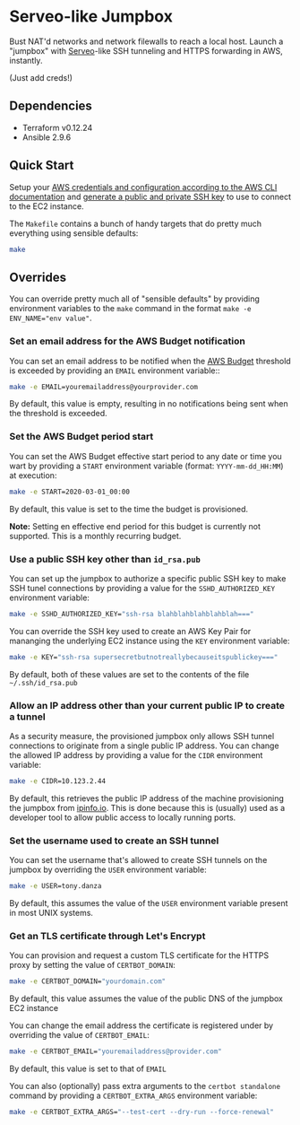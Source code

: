 # Serveo-like Jumpbox

Bust NAT'd networks and network filewalls to reach a local host.  Launch a "jumpbox" with [Serveo](https://jumpbox.net)-like SSH tunneling and HTTPS forwarding in AWS, instantly. 

(Just add creds!)

## Dependencies

* Terraform v0.12.24
* Ansible 2.9.6

## Quick Start

Setup your [AWS credentials and configuration according to the AWS CLI documentation](https://docs.aws.amazon.com/cli/latest/userguide/cli-configure-files.html) and [generate a public and private SSH key](https://help.github.com/en/github/authenticating-to-github/generating-a-new-ssh-key-and-adding-it-to-the-ssh-agent) to use to connect to the EC2 instance.

The `Makefile` contains a bunch of handy targets that do pretty much everything using sensible defaults:

```sh
make
```

## Overrides

You can override pretty much all of "sensible defaults" by providing environment variables to the `make` command in the format `make -e ENV_NAME="env value"`.

### Set an email address for the AWS Budget notification

You can set an email address to be notified when the [AWS Budget](https://docs.aws.amazon.com/awsaccountbilling/latest/aboutv2/budgets-create.html) threshold is exceeded by providing an `EMAIL` environment variable::

```sh
make -e EMAIL=youremailaddress@yourprovider.com
```

By default, this value is empty, resulting in no notifications being sent when the threshold is exceeded.

### Set the AWS Budget period start

You can set the AWS Budget effective start period to any date or time you wart by providing a `START` environment variable (format: `YYYY-mm-dd_HH:MM`) at execution:

```sh
make -e START=2020-03-01_00:00
```

By default, this value is set to the time the budget is provisioned.

**Note:** Setting en effective end period for this budget is currently not supported.  This is a monthly recurring budget.

### Use a public SSH key other than `id_rsa.pub`

You can set up the jumpbox to authorize a specific public SSH key to make SSH tunel connections by providing a value for the `SSHD_AUTHORIZED_KEY` environment variable:

```sh
make -e SSHD_AUTHORIZED_KEY="ssh-rsa blahblahblahblahblah==="
```

You can override the SSH key used to create an AWS Key Pair for mananging the underlying EC2 instance using the `KEY` environment variable:

```sh
make -e KEY="ssh-rsa supersecretbutnotreallybecauseitspublickey==="
```

By default, both of these values are set to the contents of the file `~/.ssh/id_rsa.pub`

### Allow an IP address other than your current public IP to create a tunnel

As a security measure, the provisioned jumpbox only allows SSH tunnel connections to originate from a single public IP address.  You can change the allowed IP address by providing a value for the `CIDR` environment variable:

```sh
make -e CIDR=10.123.2.44
```

By default, this retrieves the public IP address of the machine provisioning the jumpbox from [ipinfo.io](http://ipinfo.io).  This is done because this is (usually) used as a developer tool to allow public access to locally running ports.

### Set the username used to create an SSH tunnel

You can set the username that's allowed to create SSH tunnels on the jumpbox by overriding the `USER` environment variable:

```sh
make -e USER=tony.danza
```

By default, this assumes the value of the `USER` environment variable present in most UNIX systems.

### Get an TLS certificate through Let's Encrypt

You can provision and request a custom TLS certificate for the HTTPS proxy by setting the value of `CERTBOT_DOMAIN`:

```sh
make -e CERTBOT_DOMAIN="yourdomain.com"
```

By default, this value assumes the value of the public DNS of the jumpbox EC2 instance


You can change the email address the certificate is registered under by overriding the value of `CERTBOT_EMAIL`:

```sh
make -e CERTBOT_EMAIL="youremailaddress@provider.com"
```

By default, this value is set to that of `EMAIL`

You can also (optionally) pass extra arguments to the `certbot standalone` command by providing a `CERTBOT_EXTRA_ARGS` environment variable:

```sh
make -e CERTBOT_EXTRA_ARGS="--test-cert --dry-run --force-renewal"
```
